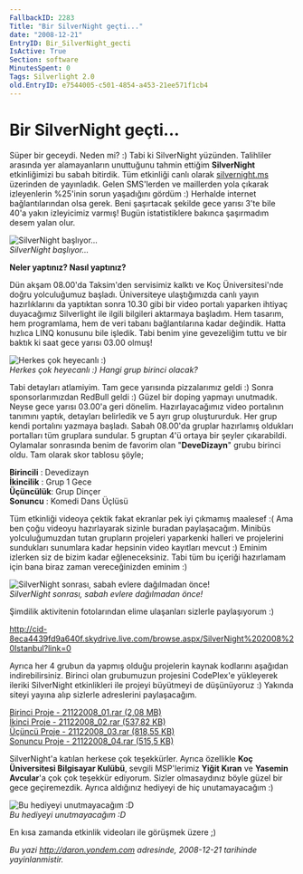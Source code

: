 ```yaml
---
FallbackID: 2283
Title: "Bir SilverNight geçti..."
date: "2008-12-21"
EntryID: Bir_SilverNight_gecti
IsActive: True
Section: software
MinutesSpent: 0
Tags: Silverlight 2.0
old.EntryID: e7544005-c501-4854-a453-21ee571f1cb4
---
```

# Bir SilverNight geçti...
Süper bir geceydi. Neden mi? :) Tabi ki SilverNight yüzünden. Talihliler
arasında yer alamayanların unuttuğunu tahmin ettiğim **SilverNight**
etkinliğimizi bu sabah bitirdik. Tüm etkinliği canlı olarak
[silvernight.ms](http://www.silvernight.ms) üzerinden de yayınladık.
Gelen SMS'lerden ve maillerden yola çıkarak izleyenlerin %25'inin sorun
yaşadığını gördüm :) Herhalde internet bağlantılarından olsa gerek. Beni
şaşırtacak şekilde gece yarısı 3'te bile 40'a yakın izleyicimiz varmış!
Bugün istatistiklere bakınca şaşırmadım desem yalan olur.

![SilverNight
başlıyor...](media/Bir_SilverNight_gecti/21122008_3.jpg)\
*SilverNight başlıyor...*

**Neler yaptınız? Nasıl yaptınız?**

Dün akşam 08.00'da Taksim'den servisimiz kalktı ve Koç Üniversitesi'nde
doğru yolculuğumuz başladı. Üniversiteye ulaştığımızda canlı yayın
hazırlıklarını da yaptıktan sonra 10.30 gibi bir video portalı yaparken
ihtiyaç duyacağımız Silverlight ile ilgili bilgileri aktarmaya başladım.
Hem tasarım, hem programlama, hem de veri tabanı bağlantılarına kadar
değindik. Hatta hızlıca LINQ konusunu bile işledik. Tabi benim yine
gevezeliğim tuttu ve bir baktık ki saat gece yarısı 03.00 olmuş!

![Herkes çok heyecanlı
:)](media/Bir_SilverNight_gecti/21122008_2.jpg)\
*Herkes çok heyecanlı :) Hangi grup birinci olacak?*

Tabi detayları atlamiyim. Tam gece yarısında pizzalarımız geldi :) Sonra
sponsorlarımızdan RedBull geldi :) Güzel bir doping yapmayı unutmadık.
Neyse gece yarısı 03.00'a geri dönelim. Hazırlayacağımız video
portalının tanımını yaptık, detayları belirledik ve 5 ayrı grup
oluştururduk. Her grup kendi portalını yazmaya başladı. Sabah 08.00'da
gruplar hazırlamış oldukları portalları tüm gruplara sundular. 5 gruptan
4'ü ortaya bir şeyler çıkarabildi. Oylamalar sonrasında benim de favorim
olan "**DeveDizayn**" grubu birinci oldu. Tam olarak skor tablosu şöyle;

**Birincili** : Devedizayn\
**İkincilik** : Grup 1 Gece\
**Üçüncülük**: Grup Dinçer\
**Sonuncu** : Komedi Dans Üçlüsü

Tüm etkinliği videoya çektik fakat ekranlar pek iyi çıkmamış maalesef :(
Ama ben çoğu videoyu hazırlayarak sizinle buradan paylaşacağım. Minibüs
yolculuğumuzdan tutan grupların projeleri yaparkenki halleri ve
projelerini sundukları sunumlara kadar hepsinin video kayıtları mevcut
:) Eminim izlerken siz de bizim kadar eğleneceksiniz. Tabi tüm bu
içeriği hazırlamam için bana biraz zaman vereceğinizden eminim :)

![SilverNight sonrası, sabah evlere dağılmadan
önce!](media/Bir_SilverNight_gecti/21122008_1.jpg)\
*SilverNight sonrası, sabah evlere dağılmadan önce!*

Şimdilik aktivitenin fotolarından elime ulaşanları sizlerle paylaşıyorum
:)

<http://cid-8eca4439fd9a640f.skydrive.live.com/browse.aspx/SilverNight%202008%20Istanbul?link=0>

Ayrıca her 4 grubun da yapmış olduğu projelerin kaynak kodlarını
aşağıdan indirebilirsiniz. Birinci olan grubumuzun projesini CodePlex'e
yükleyerek ileriki SilverNight etkinlikleri ile projeyi büyütmeyi de
düşünüyoruz :) Yakında siteyi yayına alıp sizlerle adreslerini
paylaşacağım.

[Birinci Proje - 21122008\_01.rar (2,08
MB)](media/Bir_SilverNight_gecti/21122008_01.rar)\
[İkinci Proje - 21122008\_02.rar (537,82
KB)](media/Bir_SilverNight_gecti/21122008_02.rar)\
 [Üçüncü Proje - 21122008\_03.rar (818,55
KB)](media/Bir_SilverNight_gecti/21122008_03.rar)\
 [Sonuncu Proje - 21122008\_04.rar (515,5
KB)](media/Bir_SilverNight_gecti/21122008_04.rar)

SilverNight'a katılan herkese çok teşekkürler. Ayrıca özellikle **Koç
Üniversitesi Bilgisayar Kulübü**, sevgili MSP'lerimiz **Yiğit Kıran** ve
**Yasemin Avcular**'a çok çok teşekkür ediyorum. Sizler olmasaydınız
böyle güzel bir gece geçiremezdik. Ayrıca aldığınız hediyeyi de hiç
unutamayacağım :)

![Bu hediyeyi unutmayacağım
:D](media/Bir_SilverNight_gecti/21122008_4.jpg)\
*Bu hediyeyi unutmayacağım :D*

En kısa zamanda etkinlik videoları ile görüşmek üzere ;)



*Bu yazi http://daron.yondem.com adresinde, 2008-12-21 tarihinde yayinlanmistir.*
